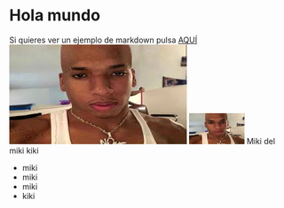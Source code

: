 # Hola mundo
Si quieres ver un ejemplo de markdown pulsa [AQUÍ](demo.md)
![chopa](./img/choppa.jpg)
<img src="./img/choppa.jpg" width="100px">
Miki del miki kiki
* miki
* miki
* miki
* kiki